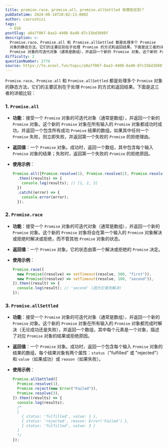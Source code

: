 ```yaml
---
title: promise.race、promise.all、promise.allSettled 有哪些区别？
pubDatetime: 2024-08-14T20:02:13.000Z
author: caorushizi
tags:
  - ES6
postSlug: a0a7f06f-8aa3-4408-8a40-87c33bd3608f
description: >-
  Promise.race、Promise.all 和 Promise.allSettled 都是处理多个 Promise
  对象的静态方法，它们的主要区别在于处理 Promise 的方式和返回结果。下面是这三者的详细比较： 1. Promise.all 功能：接受一个
  Promise 对象的可迭代对象（通常是数组），并返回一个新的 Promise 对象。这个新的 Promise 对象在所有输入的 P
difficulty: 2
questionNumber: 2774
source: https://fe.ecool.fun/topic/a0a7f06f-8aa3-4408-8a40-87c33bd3608f
---
```


`Promise.race`、`Promise.all` 和 `Promise.allSettled` 都是处理多个 `Promise` 对象的静态方法，它们的主要区别在于处理 `Promise` 的方式和返回结果。下面是这三者的详细比较：

### **1. `Promise.all`**

- **功能**：接受一个 `Promise` 对象的可迭代对象（通常是数组），并返回一个新的 `Promise` 对象。这个新的 `Promise` 对象在所有输入的 `Promise` 对象都成功时成功，并返回一个包含所有成功 `Promise` 结果的数组。如果其中任何一个 `Promise` 失败，则立即失败，并返回第一个失败的 `Promise` 的拒绝理由。
- **返回值**：一个 `Promise` 对象。成功时，返回一个数组，其中包含每个输入 `Promise` 对象的结果；失败时，返回第一个失败的 `Promise` 的拒绝原因。

- **使用示例**：
  ```javascript
  Promise.all([Promise.resolve(1), Promise.resolve(2), Promise.resolve(3)])
    .then((results) => {
      console.log(results); // [1, 2, 3]
    })
    .catch((error) => {
      console.error(error);
    });
  ```

### **2. `Promise.race`**

- **功能**：接受一个 `Promise` 对象的可迭代对象（通常是数组），并返回一个新的 `Promise` 对象。这个新的 `Promise` 对象将会在第一个输入的 `Promise` 对象解决或拒绝时解决或拒绝，而不管其他 `Promise` 对象的状态。

- **返回值**：一个 `Promise` 对象。它的状态由第一个解决或拒绝的 `Promise` 决定。

- **使用示例**：
  ```javascript
  Promise.race([
    new Promise((resolve) => setTimeout(resolve, 500, "first")),
    new Promise((resolve) => setTimeout(resolve, 100, "second")),
  ]).then((result) => {
    console.log(result); // 'second' (因为它首先解决)
  });
  ```

### **3. `Promise.allSettled`**

- **功能**：接受一个 `Promise` 对象的可迭代对象（通常是数组），并返回一个新的 `Promise` 对象。这个新的 `Promise` 对象在所有输入的 `Promise` 对象都完成时解决（无论成功还是失败），并返回一个数组，其中每个元素是一个对象，描述了对应 `Promise` 对象的结果或拒绝原因。

- **返回值**：一个 `Promise` 对象。成功时，返回一个包含每个输入 `Promise` 对象的结果的数组，每个结果对象有两个属性：`status`（"fulfilled" 或 "rejected"）和 `value`（如果成功）或 `reason`（如果失败）。

- **使用示例**：
  ```javascript
  Promise.allSettled([
    Promise.resolve(1),
    Promise.reject(new Error("Failed")),
    Promise.resolve(3),
  ]).then((results) => {
    console.log(results);
    /*
    [
      { status: 'fulfilled', value: 1 },
      { status: 'rejected', reason: Error('Failed') },
      { status: 'fulfilled', value: 3 }
    ]
    */
  });
  ```
